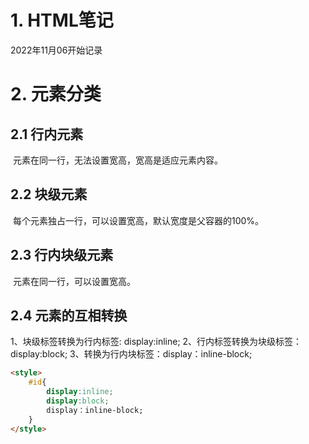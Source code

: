 # 1. HTML笔记

2022年11月06开始记录



# 2. 元素分类

## 2.1 行内元素

​	元素在同一行，无法设置宽高，宽高是适应元素内容。



## 2.2 块级元素

​	每个元素独占一行，可以设置宽高，默认宽度是父容器的100%。



## 2.3 行内块级元素

​	元素在同一行，可以设置宽高。



## 2.4 元素的互相转换

1、块级标签转换为行内标签: display:inline;
2、行内标签转换为块级标签：display:block;
3、转换为行内块标签：display：inline-block;

```html
<style>
    #id{
        display:inline;
        display:block;
        display：inline-block;
    }
</style>
```

